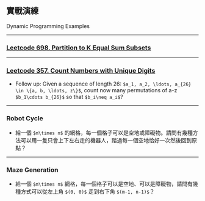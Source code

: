 ## 實戰演練

Dynamic Programming Examples

---

### [Leetcode 698. Partition to K Equal Sum Subsets](https://leetcode.com/problems/partition-to-k-equal-sum-subsets/)

---

### [Leetcode 357. Count Numbers with Unique Digits](https://leetcode.com/problems/count-numbers-with-unique-digits/)

* Follow up: Given a sequence of length 26: `$a_1, a_2, \ldots, a_{26} \in \{a, b, \ldots, z\}$`, count now many permutations of a-z `$b_1\cdots b_{26}$` so that `$b_i\neq a_i$`?

---

### Robot Cycle

* 給一個 `$m\times n$` 的網格，每一個格子可以是空地或障礙物。請問有幾種方法可以用一隻只會上下左右走的機器人，踏過每一個空地恰好一次然後回到原點？

---

### Maze Generation

* 給一個 `$m\times n$` 網格，每一個格子可以是空地、可以是障礙物，請問有幾種方式可以從左上角 `$(0, 0)$` 走到右下角 `$(m-1, n-1)$`？

